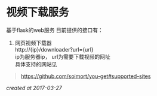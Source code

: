 # 视频下载服务 #   
基于flask的web服务 
目前提供的接口有：

1. 网页视频下载器   
  http://{ip}/downloader?url={url}  
  ip为服务器ip， url为需要下载视频的网址   
  具体支持的网站见
  > https://github.com/soimort/you-get#supported-sites

_created at 2017-03-27_
